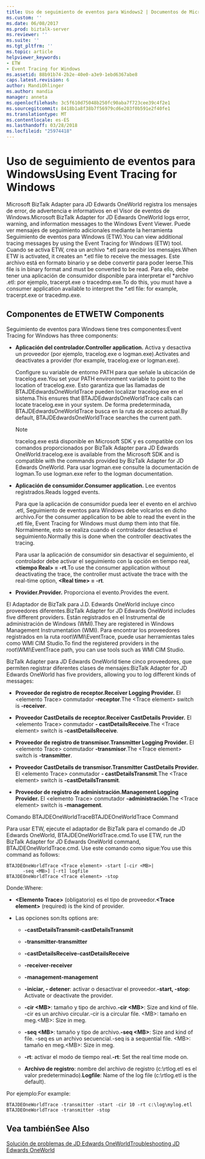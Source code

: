 ```yaml
---
title: Uso de seguimiento de eventos para Windows2 | Documentos de Microsoft
ms.custom: ''
ms.date: 06/08/2017
ms.prod: biztalk-server
ms.reviewer: ''
ms.suite: ''
ms.tgt_pltfrm: ''
ms.topic: article
helpviewer_keywords:
- ETW
- Event Tracing for Windows
ms.assetid: 88b91b74-2b2e-40e0-a3e9-1ebd6367abe8
caps.latest.revision: 6
author: MandiOhlinger
ms.author: mandia
manager: anneta
ms.openlocfilehash: 3c5f610d75048b250fc90aba7f723cee39c4f2e1
ms.sourcegitcommit: 8418b1a8f38b7f56979cd6e203f0b591e2f40fe1
ms.translationtype: MT
ms.contentlocale: es-ES
ms.lasthandoff: 03/28/2018
ms.locfileid: "25974418"
---
```

# <a name="using-event-tracing-for-windows"></a><span data-ttu-id="662ae-102">Uso de seguimiento de eventos para Windows</span><span class="sxs-lookup"><span data-stu-id="662ae-102">Using Event Tracing for Windows</span></span>
<span data-ttu-id="662ae-103">Microsoft BizTalk Adapter para JD Edwards OneWorld registra los mensajes de error, de advertencia e informativos en el Visor de eventos de Windows.</span><span class="sxs-lookup"><span data-stu-id="662ae-103">Microsoft BizTalk Adapter for JD Edwards OneWorld logs error, warning, and information messages to the Windows Event Viewer.</span></span> <span data-ttu-id="662ae-104">Puede ver mensajes de seguimiento adicionales mediante la herramienta Seguimiento de eventos para Windows (ETW).</span><span class="sxs-lookup"><span data-stu-id="662ae-104">You can view additional tracing messages by using the Event Tracing for Windows (ETW) tool.</span></span> <span data-ttu-id="662ae-105">Cuando se activa ETW, crea un archivo \*.etl para recibir los mensajes.</span><span class="sxs-lookup"><span data-stu-id="662ae-105">When ETW is activated, it creates an \*.etl file to receive the messages.</span></span> <span data-ttu-id="662ae-106">Este archivo está en formato binario y se debe convertir para poder leerse.</span><span class="sxs-lookup"><span data-stu-id="662ae-106">This file is in binary format and must be converted to be read.</span></span> <span data-ttu-id="662ae-107">Para ello, debe tener una aplicación de consumidor disponible para interpretar el \*archivo .etl: por ejemplo, tracerpt.exe o tracedmp.exe.</span><span class="sxs-lookup"><span data-stu-id="662ae-107">To do this, you must have a consumer application available to interpret the \*.etl file: for example, tracerpt.exe or tracedmp.exe.</span></span>  
  
## <a name="etw-components"></a><span data-ttu-id="662ae-108">Componentes de ETW</span><span class="sxs-lookup"><span data-stu-id="662ae-108">ETW Components</span></span>  
 <span data-ttu-id="662ae-109">Seguimiento de eventos para Windows tiene tres componentes:</span><span class="sxs-lookup"><span data-stu-id="662ae-109">Event Tracing for Windows has three components:</span></span>  
  
-   <span data-ttu-id="662ae-110">**Aplicación del controlador.**</span><span class="sxs-lookup"><span data-stu-id="662ae-110">**Controller application.**</span></span> <span data-ttu-id="662ae-111">Activa y desactiva un proveedor (por ejemplo, tracelog.exe o logman.exe).</span><span class="sxs-lookup"><span data-stu-id="662ae-111">Activates and deactivates a provider (for example, tracelog.exe or logman.exe).</span></span>  
  
     <span data-ttu-id="662ae-112">Configure su variable de entorno PATH para que señale la ubicación de tracelog.exe.</span><span class="sxs-lookup"><span data-stu-id="662ae-112">You set your PATH environment variable to point to the location of tracelog.exe.</span></span> <span data-ttu-id="662ae-113">Esto garantiza que las llamadas de BTAJDEdwardsOneWorldTrace pueden localizar tracelog.exe en el sistema.</span><span class="sxs-lookup"><span data-stu-id="662ae-113">This ensures that BTAJDEdwardsOneWorldTrace calls can locate tracelog.exe in your system.</span></span> <span data-ttu-id="662ae-114">De forma predeterminada, BTAJDEdwardsOneWorldTrace busca en la ruta de acceso actual.</span><span class="sxs-lookup"><span data-stu-id="662ae-114">By default, BTAJDEdwardsOneWorldTrace searches the current path.</span></span>  
  
    > [!NOTE]
    >  <span data-ttu-id="662ae-115">tracelog.exe está disponible en Microsoft SDK y es compatible con los comandos proporcionados por BizTalk Adapter para JD Edwards OneWorld.</span><span class="sxs-lookup"><span data-stu-id="662ae-115">tracelog.exe is available from the Microsoft SDK and is compatible with the commands provided by BizTalk Adapter for JD Edwards OneWorld.</span></span> <span data-ttu-id="662ae-116">Para usar logman.exe consulte la documentación de logman.</span><span class="sxs-lookup"><span data-stu-id="662ae-116">To use logman.exe refer to the logman documentation.</span></span>  
  
-   <span data-ttu-id="662ae-117">**Aplicación de consumidor.**</span><span class="sxs-lookup"><span data-stu-id="662ae-117">**Consumer application.**</span></span> <span data-ttu-id="662ae-118">Lee eventos registrados.</span><span class="sxs-lookup"><span data-stu-id="662ae-118">Reads logged events.</span></span>  
  
     <span data-ttu-id="662ae-119">Para que la aplicación de consumidor pueda leer el evento en el archivo .etl, Seguimiento de eventos para Windows debe volcarlos en dicho archivo.</span><span class="sxs-lookup"><span data-stu-id="662ae-119">For the consumer application to be able to read the event in the .etl file, Event Tracing for Windows must dump them into that file.</span></span> <span data-ttu-id="662ae-120">Normalmente, esto se realiza cuando el controlador desactiva el seguimiento.</span><span class="sxs-lookup"><span data-stu-id="662ae-120">Normally this is done when the controller deactivates the tracing.</span></span>  
  
     <span data-ttu-id="662ae-121">Para usar la aplicación de consumidor sin desactivar el seguimiento, el controlador debe activar el seguimiento con la opción en tiempo real,  **\<tiempo Real\> = -rt**.</span><span class="sxs-lookup"><span data-stu-id="662ae-121">To use the consumer application without deactivating the trace, the controller must activate the trace with the real-time option, **\<Real time\> = -rt**.</span></span>  
  
-   <span data-ttu-id="662ae-122">**Provider.**</span><span class="sxs-lookup"><span data-stu-id="662ae-122">**Provider.**</span></span> <span data-ttu-id="662ae-123">Proporciona el evento.</span><span class="sxs-lookup"><span data-stu-id="662ae-123">Provides the event.</span></span>  
  
 <span data-ttu-id="662ae-124">El Adaptador de BizTalk para J.D. Edwards OneWorld incluye cinco proveedores diferentes.</span><span class="sxs-lookup"><span data-stu-id="662ae-124">BizTalk Adapter for JD Edwards OneWorld includes five different providers.</span></span> <span data-ttu-id="662ae-125">Están registrados en el Instrumental de administración de Windows (WMI).</span><span class="sxs-lookup"><span data-stu-id="662ae-125">They are registered in Windows Management Instrumentation (WMI).</span></span> <span data-ttu-id="662ae-126">Para encontrar los proveedores registrados en la ruta root\WMI\EventTrace, puede usar herramientas tales como WMI CIM Studio.</span><span class="sxs-lookup"><span data-stu-id="662ae-126">To find the registered providers in the root\WMI\EventTrace path, you can use tools such as WMI CIM Studio.</span></span>  
  
 <span data-ttu-id="662ae-127">BizTalk Adapter para JD Edwards OneWorld tiene cinco proveedores, que permiten registrar diferentes clases de mensajes:</span><span class="sxs-lookup"><span data-stu-id="662ae-127">BizTalk Adapter for JD Edwards OneWorld has five providers, allowing you to log different kinds of messages:</span></span>  
  
-   <span data-ttu-id="662ae-128">**Proveedor de registro de receptor.**</span><span class="sxs-lookup"><span data-stu-id="662ae-128">**Receiver Logging Provider.**</span></span> <span data-ttu-id="662ae-129">El \<elemento Trace\> conmutador **-receptor**.</span><span class="sxs-lookup"><span data-stu-id="662ae-129">The \<Trace element\> switch is **-receiver**.</span></span>  
  
-   <span data-ttu-id="662ae-130">**Proveedor CastDetails de receptor.**</span><span class="sxs-lookup"><span data-stu-id="662ae-130">**Receiver CastDetails Provider.**</span></span> <span data-ttu-id="662ae-131">El \<elemento Trace\> conmutador **- castDetailsReceive**.</span><span class="sxs-lookup"><span data-stu-id="662ae-131">The \<Trace element\> switch is **-castDetailsReceive**.</span></span>  
  
-   <span data-ttu-id="662ae-132">**Proveedor de registro de transmisor.**</span><span class="sxs-lookup"><span data-stu-id="662ae-132">**Transmitter Logging Provider.**</span></span> <span data-ttu-id="662ae-133">El \<elemento Trace\> conmutador **-transmisor**.</span><span class="sxs-lookup"><span data-stu-id="662ae-133">The \<Trace element\> switch is **-transmitter**.</span></span>  
  
-   <span data-ttu-id="662ae-134">**Proveedor CastDetails de transmisor.**</span><span class="sxs-lookup"><span data-stu-id="662ae-134">**Transmitter CastDetails Provider.**</span></span> <span data-ttu-id="662ae-135">El \<elemento Trace\> conmutador **- castDetailsTransmit**.</span><span class="sxs-lookup"><span data-stu-id="662ae-135">The \<Trace element\> switch is **-castDetailsTransmit**.</span></span>  
  
-   <span data-ttu-id="662ae-136">**Proveedor de registro de administración.**</span><span class="sxs-lookup"><span data-stu-id="662ae-136">**Management Logging Provider.**</span></span> <span data-ttu-id="662ae-137">El \<elemento Trace\> conmutador **-administración**.</span><span class="sxs-lookup"><span data-stu-id="662ae-137">The \<Trace element\> switch is **-management**.</span></span>  
  
 <span data-ttu-id="662ae-138">Comando BTAJDEOneWorldTrace</span><span class="sxs-lookup"><span data-stu-id="662ae-138">BTAJDEOneWorldTrace Command</span></span>  
  
 <span data-ttu-id="662ae-139">Para usar ETW, ejecute el adaptador de BizTalk para el comando de JD Edwards OneWorld, BTAJDEOneWorldTrace.cmd.</span><span class="sxs-lookup"><span data-stu-id="662ae-139">To use ETW, run the BizTalk Adapter for JD Edwards OneWorld command, BTAJDEOneWorldTrace.cmd.</span></span> <span data-ttu-id="662ae-140">Use este comando como sigue:</span><span class="sxs-lookup"><span data-stu-id="662ae-140">You use this command as follows:</span></span>  
  
```  
BTAJDEOneWorldTrace <Trace element> -start [-cir <MB>|   
      -seq <MB>] [-rt] logfile  
BTAJDEOneWorldTrace <Trace element> -stop  
```  
  
 <span data-ttu-id="662ae-141">Donde:</span><span class="sxs-lookup"><span data-stu-id="662ae-141">Where:</span></span>  
  
-   <span data-ttu-id="662ae-142">**\<Elemento Trace\>**  (obligatorio) es el tipo de proveedor.</span><span class="sxs-lookup"><span data-stu-id="662ae-142">**\<Trace element\>** (required) is the kind of provider.</span></span>  
  
-   <span data-ttu-id="662ae-143">Las opciones son:</span><span class="sxs-lookup"><span data-stu-id="662ae-143">Its options are:</span></span>  
  
    -   <span data-ttu-id="662ae-144">**-castDetailsTransmit**</span><span class="sxs-lookup"><span data-stu-id="662ae-144">**-castDetailsTransmit**</span></span>  
  
    -   <span data-ttu-id="662ae-145">**-transmitter**</span><span class="sxs-lookup"><span data-stu-id="662ae-145">**-transmitter**</span></span>  
  
    -   <span data-ttu-id="662ae-146">**-castDetailsReceive**</span><span class="sxs-lookup"><span data-stu-id="662ae-146">**-castDetailsReceive**</span></span>  
  
    -   <span data-ttu-id="662ae-147">**-receiver**</span><span class="sxs-lookup"><span data-stu-id="662ae-147">**-receiver**</span></span>  
  
    -   <span data-ttu-id="662ae-148">**-management**</span><span class="sxs-lookup"><span data-stu-id="662ae-148">**-management**</span></span>  
  
    -   <span data-ttu-id="662ae-149">**-iniciar, - detener**: activar o desactivar el proveedor.</span><span class="sxs-lookup"><span data-stu-id="662ae-149">**-start, -stop**: Activate or deactivate the provider.</span></span>  
  
    -   <span data-ttu-id="662ae-150">**-cir \<MB\>**: tamaño y tipo de archivo.</span><span class="sxs-lookup"><span data-stu-id="662ae-150">**-cir \<MB\>**: Size and kind of file.</span></span> <span data-ttu-id="662ae-151">-cir es un archivo circular.</span><span class="sxs-lookup"><span data-stu-id="662ae-151">-cir is a circular file.</span></span> <span data-ttu-id="662ae-152">\<MB\>: tamaño en meg.</span><span class="sxs-lookup"><span data-stu-id="662ae-152">\<MB\>: Size in meg.</span></span>  
  
    -   <span data-ttu-id="662ae-153">**-seq \<MB\>**: tamaño y tipo de archivo.</span><span class="sxs-lookup"><span data-stu-id="662ae-153">**-seq \<MB\>**: Size and kind of file.</span></span> <span data-ttu-id="662ae-154">-seq es un archivo secuencial.</span><span class="sxs-lookup"><span data-stu-id="662ae-154">-seq is a sequential file.</span></span> <span data-ttu-id="662ae-155">\<MB\>: tamaño en meg.</span><span class="sxs-lookup"><span data-stu-id="662ae-155">\<MB\>: Size in meg.</span></span>  
  
    -   <span data-ttu-id="662ae-156">**-rt**: activar el modo de tiempo real.</span><span class="sxs-lookup"><span data-stu-id="662ae-156">**-rt**: Set the real time mode on.</span></span>  
  
    -   <span data-ttu-id="662ae-157">**Archivo de registro**: nombre del archivo de registro (c:\rtlog.etl es el valor predeterminado).</span><span class="sxs-lookup"><span data-stu-id="662ae-157">**Logfile**: Name of the log file (c:\rtlog.etl is the default).</span></span>  
  
 <span data-ttu-id="662ae-158">Por ejemplo:</span><span class="sxs-lookup"><span data-stu-id="662ae-158">For example:</span></span>  
  
```  
BTAJDEOneWorldTrace -transmitter -start -cir 10 -rt c:\log\mylog.etl  
BTAJDEOneWorldTrace -transmitter -stop  
```  
  
## <a name="see-also"></a><span data-ttu-id="662ae-159">Vea también</span><span class="sxs-lookup"><span data-stu-id="662ae-159">See Also</span></span>  
 [<span data-ttu-id="662ae-160">Solución de problemas de JD Edwards OneWorld</span><span class="sxs-lookup"><span data-stu-id="662ae-160">Troubleshooting JD Edwards OneWorld</span></span>](../core/troubleshooting-jd-edwards-oneworld.md)